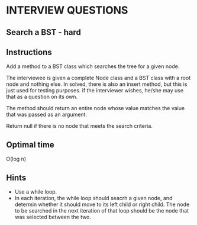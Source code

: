 # INTERVIEW QUESTIONS

## Search a BST - hard

## Instructions
Add a method to a BST class which searches the tree for a given node. 

The interviewee is given a complete Node class and a BST class with a root node and nothing else. In solved, there is also an insert method, but this is just used for testing purposes. if the interviewer wishes, he/she may use that as a question on its own.

The method should return an entire node whose value matches the value that was passed as an argument.

Return null if there is no node that meets the search criteria.


## Optimal time
O(log n)

## Hints
- Use a while loop. 
- In each iteration, the while loop should seacrh a given node, and determin whether it should move to its left child or right child. The node to be searched in the next iteration of that loop should be the node that was selected between the two.

